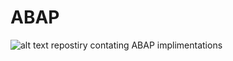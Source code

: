 # ABAP
![alt text](http://www.softcrayons.com/images/SAP-ABAP.jpg)
repostiry contating ABAP implimentations
